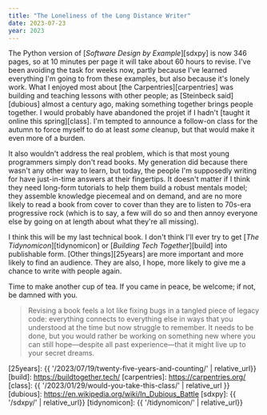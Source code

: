 ```yaml
---
title: "The Loneliness of the Long Distance Writer"
date: 2023-07-23
year: 2023
---
```


The Python version of [*Software Design by Example*][sdxpy] is now 346 pages,
so at 10 minutes per page it will take about 60 hours to revise.
I've been avoiding the task for weeks now,
partly because I've learned everything I'm going to from these examples,
but also because it's lonely work.
What I enjoyed most about [the Carpentries][carpentries]
was building and teaching lessons with other people;
as [Steinbeck said][dubious] almost a century ago,
making something together brings people together.
I would probably have abandoned the projet
if I hadn't [taught it online this spring][class].
I'm tempted to announce a follow-on class for the autumn
to force myself to do at least *some* cleanup,
but that would make it even more of a burden.

It also wouldn't address the real problem,
which is that most young programmers simply don't read books.
My generation did because there wasn't any other way to learn,
but today,
the people I'm supposedly writing for have just-in-time answers at their fingertips.
It doesn't matter if I think they need long-form tutorials
to help them build a robust mentals model;
they assemble knowledge piecemeal and on demand,
and are no more likely to read a book from cover to cover
than they are to listen to 70s-era progressive rock
(which is to say,
a few will do so and then annoy everyone else by going on at length
about what they're all missing).

I think this will be my last technical book.
I don't think I'll ever try to get [*The Tidynomicon*][tidynomicon]
or [*Building Tech Together*][build] into publishable form.
[Other things][25years] are more important and more likely to find an audience.
They are also,
I hope,
more likely to give me a chance to write with people again.

Time to make another cup of tea.
If you came in peace, be welcome;
if not, be damned with you.

> Revising a book feels a lot like fixing bugs in a tangled piece of legacy code:
> everything connects to everything else in ways that you understood at the time
> but now struggle to remember.
> It needs to be done,
> but you would rather be working on something new
> where you can still hope—despite all past experience—that
> it might live up to your secret dreams.

[25years]: {{ '/2023/07/19/twenty-five-years-and-counting/' | relative_url}}
[build]: https://buildtogether.tech/
[carpentries]: https://carpentries.org/
[class]: {{ '/2023/01/29/would-you-take-this-class/' | relative_url }}
[dubious]: https://en.wikipedia.org/wiki/In_Dubious_Battle
[sdxpy]: {{ '/sdxpy/' | relative_url}}
[tidynomicon]: {{ '/tidynomicon/' | relative_url}}
